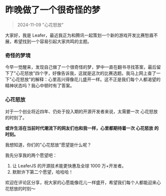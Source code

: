 # 昨晚做了一个很奇怪的梦

> 2024-11-09 "心花怒放"

大家好，我是 Leafer，最近我正为和腾讯一起策划一个新的游戏开发比赛愁眉不展，希望找到一个容易引起大家共鸣的主题。

### 奇怪的梦境

今早一觉醒来，发现自己做了一个很奇怪的梦，梦中一直在翻书寻找答案，最后留下了"心花怒放"四个字，好像告诉我，这就是这次的比赛选题。我马上网上查了一下"心花怒放"的解释：心里高兴得像花儿盛开一样。这不正是我们每个人都渴望的精神状态吗？我心中顿时有了答案。

### 心花怒放

对于一个创业将近四年、仍处于投入期的开源开发者来说，太需要一次 心花怒放 的时刻了。

**或许生活在当前时代潮流下的网友们也和我一样，心里都期待着一次 心花怒放 的时刻。**

我想知道，你们的"心花怒放"愿望是什么呢？

我先分享我的两个愿望吧：

1. 让 LeaferJS 的开源技术能更快惠及全球 1000 万+开发者。
2. 默默许下第二个愿望，哈哈哈！

欢迎在评论区分享，祝大家的心愿能像花儿一样盛开，希望我们每个人都能迎来心花怒放的时刻～
